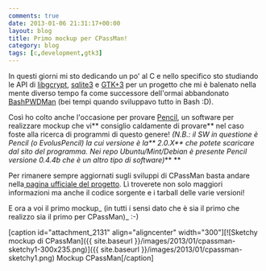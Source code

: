```yaml
---
comments: true
date: 2013-01-06 21:31:17+00:00
layout: blog
title: Primo mockup per CPassMan!
category: blog
tags: [c,development,gtk3]
---
```


In questi giorni mi sto dedicando un po' al C e nello specifico sto studiando le API di [libgcrypt](http://www.gnu.org/software/libgcrypt/), [sqlite3](http://www.sqlite.org/cintro.html) e [GTK+3](http://developer.gnome.org/gtk3/stable/) per un progetto che mi è balenato nella mente diverso tempo fa come successore dell'ormai abbandonato [BashPWDMan](https://github.com/paolostivanin/BashPWDManager) (bei tempi quando sviluppavo tutto in Bash :D).

<!-- more -->



Così ho colto anche l'occasione per provare [Pencil](http://pencil.evolus.vn/), un software per realizzare mockup che vi** consiglio caldamente di provare** nel caso foste alla ricerca di programmi di questo genere! _(N.B.: il SW in questione è Pencil (o EvolusPencil) la cui versione è la** 2.0.X** che potete scaricare dal sito del programma. Nei repo Ubuntu/Mint/Debian è presente Pencil versione 0.4.4b che è un altro tipo di software)_**
**

Per rimanere sempre aggiornati sugli sviluppi di CPassMan basta andare nella[ pagina ufficiale del progetto](https://github.com/paolostivanin/CPassMan). Lì troverete non solo maggiori informazioni ma anche il codice sorgente e i tarball delle varie versioni!

E ora a voi il primo mockup_ (in tutti i sensi dato che è sia il primo che realizzo sia il primo per CPassMan)_ :-)

[caption id="attachment_2131" align="aligncenter" width="300"][![Sketchy mockup di CPassMan]({{ site.baseurl }}/images/2013/01/cpassman-sketchy1-300x235.png)]({{ site.baseurl }}/images/2013/01/cpassman-sketchy1.png) Mockup CPassMan[/caption]
